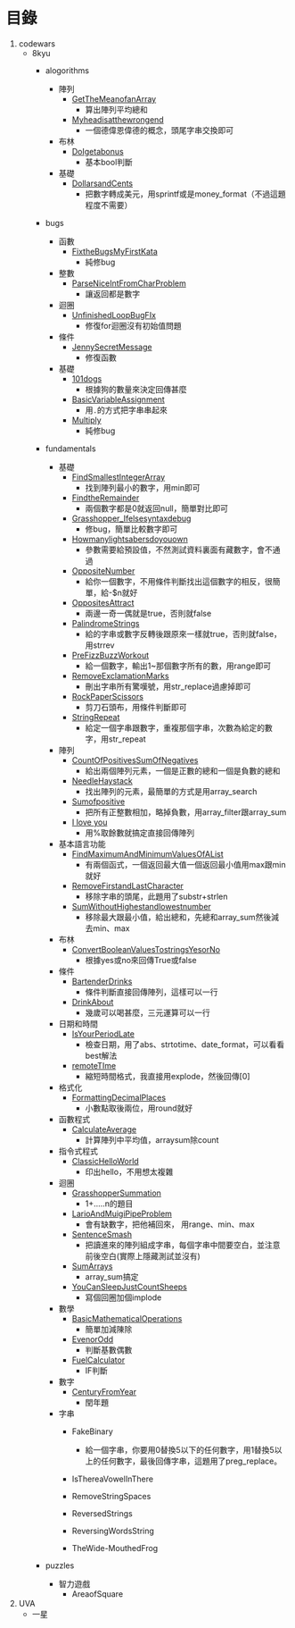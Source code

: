 # 目錄

1. codewars
    - 8kyu
        - alogorithms
            - 陣列
                - [GetTheMeanofanArray](https://github.com/freedom5566/All-embracing/tree/master/%E8%A7%A3%E9%A1%8C/codewars/8kyu/algorithms/array%E9%99%A3%E5%88%97/GetTheMeanofanArray)
                    - 算出陣列平均總和
                - [Myheadisatthewrongend](https://github.com/freedom5566/All-embracing/tree/master/%E8%A7%A3%E9%A1%8C/codewars/8kyu/algorithms/array%E9%99%A3%E5%88%97/Myheadisatthewrongend)
                    - 一個德偉恩偉德的概念，頭尾字串交換即可
            - 布林
                - [DoIgetabonus](https://github.com/freedom5566/All-embracing/tree/master/%E8%A7%A3%E9%A1%8C/codewars/8kyu/algorithms/booleans%E5%B8%83%E6%9E%97/DoIgetabonus)
                    - 基本bool判斷
            - 基礎
                - [DollarsandCents](https://github.com/freedom5566/All-embracing/tree/master/%E8%A7%A3%E9%A1%8C/codewars/8kyu/algorithms/%E5%9F%BA%E7%A4%8E/DollarsandCents)
                    - 把數字轉成美元，用sprintf或是money_format（不過這題程度不需要）
        - bugs
            - 函數
                - [FixtheBugsMyFirstKata](https://github.com/freedom5566/All-embracing/tree/master/%E8%A7%A3%E9%A1%8C/codewars/8kyu/bugs/function%E5%87%BD%E6%95%B8/FixtheBugsMyFirstKata)
                    - 純修bug
            - 整數
                - [ParseNiceIntFromCharProblem](https://github.com/freedom5566/All-embracing/tree/master/%E8%A7%A3%E9%A1%8C/codewars/8kyu/bugs/integer%E6%95%B4%E6%95%B8/ParseNiceIntFromCharProblem)
                    - 讓返回都是數字
            - 迴圈
                - [UnfinishedLoopBugFIx](https://github.com/freedom5566/All-embracing/tree/master/%E8%A7%A3%E9%A1%8C/codewars/8kyu/bugs/loops%E8%BF%B4%E5%9C%88/UnfinishedLoopBugFIx)
                    - 修復for迴圈沒有初始值問題 
            - 條件
                - [JennySecretMessage](https://github.com/freedom5566/All-embracing/tree/master/%E8%A7%A3%E9%A1%8C/codewars/8kyu/bugs/conditionalStatement%E6%A2%9D%E4%BB%B6/JennySecretMessage)
                    - 修復函數
            - 基礎
                - [101dogs](https://github.com/freedom5566/All-embracing/tree/master/%E8%A7%A3%E9%A1%8C/codewars/8kyu/bugs/%E5%9F%BA%E7%A4%8E/101dogs)
                    - 根據狗的數量來決定回傳甚麼
                - [BasicVariableAssignment](https://github.com/freedom5566/All-embracing/tree/master/%E8%A7%A3%E9%A1%8C/codewars/8kyu/bugs/%E5%9F%BA%E7%A4%8E/BasicVariableAssignment)
                    - 用`.`的方式把字串串起來
                - [Multiply](https://github.com/freedom5566/All-embracing/tree/master/%E8%A7%A3%E9%A1%8C/codewars/8kyu/bugs/%E5%9F%BA%E7%A4%8E/Multiply)
                    - 純修bug
        - fundamentals
            - 基礎
                - [FindSmallestIntegerArray](https://github.com/freedom5566/All-embracing/tree/master/%E8%A7%A3%E9%A1%8C/codewars/8kyu/fundamentals/%E5%9F%BA%E7%A4%8E/FindSmallestIntegerArray) 
                    - 找到陣列最小的數字，用min即可
                - [FindtheRemainder](https://github.com/freedom5566/All-embracing/tree/master/%E8%A7%A3%E9%A1%8C/codewars/8kyu/fundamentals/%E5%9F%BA%E7%A4%8E/FindtheRemainder)
                    - 兩個數字都是0就返回null，簡單對比即可
                - [Grasshopper_Ifelsesyntaxdebug](https://github.com/freedom5566/All-embracing/tree/master/%E8%A7%A3%E9%A1%8C/codewars/8kyu/fundamentals/%E5%9F%BA%E7%A4%8E/Grasshopper_Ifelsesyntaxdebug)
                    - 修bug，簡單比較數字即可
                - [Howmanylightsabersdoyouown](https://github.com/freedom5566/All-embracing/tree/master/%E8%A7%A3%E9%A1%8C/codewars/8kyu/fundamentals/%E5%9F%BA%E7%A4%8E/Howmanylightsabersdoyouown)
                    - 參數需要給預設值，不然測試資料裏面有藏數字，會不通過
                - [OppositeNumber](https://github.com/freedom5566/All-embracing/tree/master/%E8%A7%A3%E9%A1%8C/codewars/8kyu/fundamentals/%E5%9F%BA%E7%A4%8E/OppositeNumber)
                    - 給你一個數字，不用條件判斷找出這個數字的相反，很簡單，給-$n就好
                - [OppositesAttract](https://github.com/freedom5566/All-embracing/tree/master/%E8%A7%A3%E9%A1%8C/codewars/8kyu/fundamentals/%E5%9F%BA%E7%A4%8E/OppositesAttract)
                    - 兩邊一奇一偶就是true，否則就false
                - [PalindromeStrings](https://github.com/freedom5566/All-embracing/tree/master/%E8%A7%A3%E9%A1%8C/codewars/8kyu/fundamentals/%E5%9F%BA%E7%A4%8E/PalindromeStrings)
                    - 給的字串或數字反轉後跟原來一樣就true，否則就false，用strrev
                - [PreFizzBuzzWorkout](https://github.com/freedom5566/All-embracing/tree/master/%E8%A7%A3%E9%A1%8C/codewars/8kyu/fundamentals/%E5%9F%BA%E7%A4%8E/PreFizzBuzzWorkout)
                    - 給一個數字，輸出1~那個數字所有的數，用range即可
                - [RemoveExclamationMarks](https://github.com/freedom5566/All-embracing/tree/master/%E8%A7%A3%E9%A1%8C/codewars/8kyu/fundamentals/%E5%9F%BA%E7%A4%8E/RemoveExclamationMarks)
                    - 刪出字串所有驚嘆號，用str_replace過慮掉即可
                - [RockPaperScissors](https://github.com/freedom5566/All-embracing/tree/master/%E8%A7%A3%E9%A1%8C/codewars/8kyu/fundamentals/%E5%9F%BA%E7%A4%8E/RockPaperScissors)
                    - 剪刀石頭布，用條件判斷即可
                - [StringRepeat](https://github.com/freedom5566/All-embracing/tree/master/%E8%A7%A3%E9%A1%8C/codewars/8kyu/fundamentals/%E5%9F%BA%E7%A4%8E/StringRepeat)
                    - 給定一個字串跟數字，重複那個字串，次數為給定的數字，用str_repeat
            - 陣列
                - [CountOfPositivesSumOfNegatives](https://github.com/freedom5566/All-embracing/tree/master/%E8%A7%A3%E9%A1%8C/codewars/8kyu/fundamentals/arrays%E9%99%A3%E5%88%97/CountOfPositivesSumOfNegatives)
                    - 給出兩個陣列元素，一個是正數的總和一個是負數的總和
                - [NeedleHaystack](https://github.com/freedom5566/All-embracing/tree/master/%E8%A7%A3%E9%A1%8C/codewars/8kyu/fundamentals/arrays%E9%99%A3%E5%88%97/NeedleHaystack)
                    - 找出陣列的元素，最簡單的方式是用array_search
                - [Sumofpositive](https://github.com/freedom5566/All-embracing/tree/master/%E8%A7%A3%E9%A1%8C/codewars/8kyu/fundamentals/arrays%E9%99%A3%E5%88%97/Sumofpositive)
                    - 把所有正整數相加，略掉負數，用array_filter跟array_sum
                - [I love you](https://github.com/freedom5566/All-embracing/tree/master/%E8%A7%A3%E9%A1%8C/codewars/8kyu/fundamentals/arrays%E9%99%A3%E5%88%97/0ILoveYou)
                    - 用%取餘數就搞定直接回傳陣列
            - 基本語言功能
                - [FindMaximumAndMinimumValuesOfAList](https://github.com/freedom5566/All-embracing/tree/master/%E8%A7%A3%E9%A1%8C/codewars/8kyu/fundamentals/BasicLanguageFeatures%E5%9F%BA%E6%9C%AC%E8%AA%9E%E8%A8%80%E5%8A%9F%E8%83%BD/FindMaximumAndMinimumValuesOfAList)
                    - 有兩個函式，一個返回最大值一個返回最小值用max跟min就好
                - [RemoveFirstandLastCharacter](https://github.com/freedom5566/All-embracing/tree/master/%E8%A7%A3%E9%A1%8C/codewars/8kyu/fundamentals/BasicLanguageFeatures%E5%9F%BA%E6%9C%AC%E8%AA%9E%E8%A8%80%E5%8A%9F%E8%83%BD/RemoveFirstandLastCharacter)
                    - 移除字串的頭尾，此題用了substr+strlen
                - [SumWithoutHighestandlowestnumber](https://github.com/freedom5566/All-embracing/tree/master/%E8%A7%A3%E9%A1%8C/codewars/8kyu/fundamentals/BasicLanguageFeatures%E5%9F%BA%E6%9C%AC%E8%AA%9E%E8%A8%80%E5%8A%9F%E8%83%BD/SumWithoutHighestandlowestnumber)
                    - 移除最大跟最小值，給出總和，先總和array_sum然後減去min、max
            - 布林
                - [ConvertBooleanValuesTostringsYesorNo](https://github.com/freedom5566/All-embracing/tree/master/%E8%A7%A3%E9%A1%8C/codewars/8kyu/fundamentals/booleans%E5%B8%83%E6%9E%97/ConvertBooleanValuesTostringsYesorNo)
                    - 根據yes或no來回傳True或false
            - 條件
                - [BartenderDrinks](https://github.com/freedom5566/All-embracing/tree/master/%E8%A7%A3%E9%A1%8C/codewars/8kyu/fundamentals/conditionalStatement%E6%A2%9D%E4%BB%B6/BartenderDrinks)
                    - 條件判斷直接回傳陣列，這樣可以一行
                - [DrinkAbout](https://github.com/freedom5566/All-embracing/tree/master/%E8%A7%A3%E9%A1%8C/codewars/8kyu/fundamentals/conditionalStatement%E6%A2%9D%E4%BB%B6/DrinkAbout)
                    - 幾歲可以喝甚麼，三元運算可以一行
            - 日期和時間
                - [IsYourPeriodLate](https://github.com/freedom5566/All-embracing/tree/master/%E8%A7%A3%E9%A1%8C/codewars/8kyu/fundamentals/dateortime%E6%97%A5%E6%9C%9F%E5%92%8C%E6%99%82%E9%96%93/IsYourPeriodLate)
                    - 檢查日期，用了abs、strtotime、date_format，可以看看best解法
                - [remoteTIme](https://github.com/freedom5566/All-embracing/tree/master/%E8%A7%A3%E9%A1%8C/codewars/8kyu/fundamentals/dateortime%E6%97%A5%E6%9C%9F%E5%92%8C%E6%99%82%E9%96%93/remoteTIme)
                    - 縮短時間格式，我直接用explode，然後回傳[0]
            - 格式化
                - [FormattingDecimalPlaces](https://github.com/freedom5566/All-embracing/tree/master/%E8%A7%A3%E9%A1%8C/codewars/8kyu/fundamentals/Formatting%E6%A0%BC%E5%BC%8F%E5%8C%96/FormattingDecimalPlaces)
                    - 小數點取後兩位，用round就好
            - 函數程式
                - [CalculateAverage](https://github.com/freedom5566/All-embracing/tree/master/%E8%A7%A3%E9%A1%8C/codewars/8kyu/fundamentals/functionalProgramming%E5%87%BD%E6%95%B8%E7%A8%8B%E5%BC%8F/CalculateAverage)
                    - 計算陣列中平均值，arraysum除count
            - 指令式程式
                - [ClassicHelloWorld](https://github.com/freedom5566/All-embracing/tree/master/%E8%A7%A3%E9%A1%8C/codewars/8kyu/fundamentals/Imperativeprogramming%E6%8C%87%E4%BB%A4%E5%BC%8F%E7%A8%8B%E5%BC%8F/ClassicHelloWorld)
                    - 印出hello，不用想太複雜
            - 迴圈
                - [GrasshopperSummation](https://github.com/freedom5566/All-embracing/tree/master/%E8%A7%A3%E9%A1%8C/codewars/8kyu/fundamentals/loops%E8%BF%B4%E5%9C%88/GrasshopperSummation)
                    - 1+.....n的題目
                - [LarioAndMuigiPipeProblem](https://github.com/freedom5566/All-embracing/tree/master/%E8%A7%A3%E9%A1%8C/codewars/8kyu/fundamentals/loops%E8%BF%B4%E5%9C%88/LarioAndMuigiPipeProblem)
                    - 會有缺數字，把他補回來， 用range、min、max
                - [SentenceSmash](https://github.com/freedom5566/All-embracing/tree/master/%E8%A7%A3%E9%A1%8C/codewars/8kyu/fundamentals/loops%E8%BF%B4%E5%9C%88/SentenceSmash)
                    - 把讀進來的陣列組成字串，每個字串中間要空白，並注意前後空白(實際上隱藏測試並沒有)
                - [SumArrays](https://github.com/freedom5566/All-embracing/tree/master/%E8%A7%A3%E9%A1%8C/codewars/8kyu/fundamentals/loops%E8%BF%B4%E5%9C%88)
                    - array_sum搞定
                - [YouCanSleepJustCountSheeps](https://github.com/freedom5566/All-embracing/tree/master/%E8%A7%A3%E9%A1%8C/codewars/8kyu/fundamentals/loops%E8%BF%B4%E5%9C%88/YouCanSleepJustCountSheeps)
                    - 寫個回圈加個implode
            - 數學
                - [BasicMathematicalOperations](https://github.com/freedom5566/All-embracing/tree/master/%E8%A7%A3%E9%A1%8C/codewars/8kyu/fundamentals/math%E6%95%B8%E5%AD%B8/BasicMathematicalOperations)
                    - 簡單加減陳除
                - [EvenorOdd](https://github.com/freedom5566/All-embracing/tree/master/%E8%A7%A3%E9%A1%8C/codewars/8kyu/fundamentals/math%E6%95%B8%E5%AD%B8/EvenorOdd)
                    - 判斷基數偶數
                - [FuelCalculator](https://github.com/freedom5566/All-embracing/tree/master/%E8%A7%A3%E9%A1%8C/codewars/8kyu/fundamentals/math%E6%95%B8%E5%AD%B8/FuelCalculator)
                    - IF判斷
            - 數字
                - [CenturyFromYear](https://github.com/freedom5566/All-embracing/tree/master/%E8%A7%A3%E9%A1%8C/codewars/8kyu/fundamentals/numbers%E6%95%B8%E5%AD%97/CenturyFromYear)
                    - 閏年題
            - 字串
                - FakeBinary
                    - 給一個字串，你要用0替換5以下的任何數字，用1替換5以上的任何數字，最後回傳字串，這題用了preg_replace。
                
                - IsThereaVowelInThere
                - RemoveStringSpaces
                - ReversedStrings
                - ReversingWordsString
                - TheWide-MouthedFrog
             
            
        - puzzles
            - 智力遊戲
                - AreaofSquare
2. UVA
    - 一星
